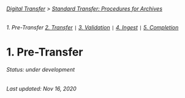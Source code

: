 ###### [Digital Transfer](../../README.md) > [Standard Transfer: Procedures for Archives](00-introduction.md)
###### 1. Pre-Transfer [2. Transfer](02-transfer.md) `|` [3. Validation](03-validation.md) `|` [4. Ingest](04-ingest.md) `|` [5. Completion](05-completion.md)

# 1. Pre-Transfer
###### Status: under development


###### Last updated: Nov 16, 2020
